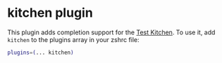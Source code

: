 # kitchen plugin
This plugin adds completion support for the [Test Kitchen](https://kitchen.ci).
To use it, add `kitchen` to the plugins array in your zshrc file:
```zsh
plugins=(... kitchen)
```
